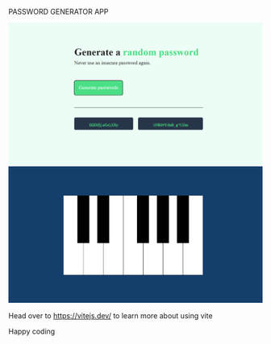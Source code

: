 

PASSWORD GENERATOR APP

![Alt text](<Screenshot 2024-01-08 115801.png>) ![Alt text](<Screenshot 2024-01-07 130135.png>)

Head over to https://vitejs.dev/ to learn more about using vite


Happy coding


